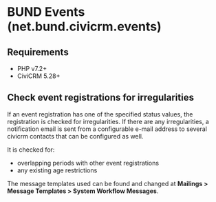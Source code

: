 # BUND Events (net.bund.civicrm.events)

## Requirements

* PHP v7.2+
* CiviCRM 5.28+

## Check event registrations for irregularities

If an event registration has one of the specified status values, the registration is checked for irregularities. If there are any irregularities, a notification email is sent from a configurable e-mail address to several civicrm contacts that can be configured as well.

It is checked for:
- overlapping periods with other event registrations
- any existing age restrictions

The message templates used can be found and changed at **Mailings > Message Templates > System Workflow Messages**.
